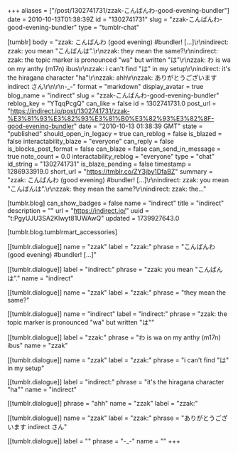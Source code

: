 +++
aliases = ["/post/1302741731/zzak-こんばんわ-good-evening-bundler"]
date = 2010-10-13T01:38:39Z
id = "1302741731"
slug = "zzak-こんばんわ-good-evening-bundler"
type = "tumblr-chat"

[tumblr]
body = "zzak: こんばんわ (good evening) #bundler! [...]\r\nindirect: zzak: you mean \"こんばんは”.\r\nzzak: they mean the same?\r\nindirect: zzak: the topic marker is pronounced \"wa\" but written \"は\"\r\nzzak: わ is wa on my anthy (m17n) ibus\r\nzzak: i can't find \"は\" in my setup\r\nindirect: it's the hiragana character \"ha\"\r\nzzak: ahh\r\nzzak: ありがとうございます indirect さん\r\n\r\n-_-"
format = "markdown"
display_avatar = true
blog_name = "indirect"
slug = "zzak-こんばんわ-good-evening-bundler"
reblog_key = "YTqqPcgQ"
can_like = false
id = 1302741731.0
post_url = "https://indirect.io/post/1302741731/zzak-%E3%81%93%E3%82%93%E3%81%B0%E3%82%93%E3%82%8F-good-evening-bundler"
date = "2010-10-13 01:38:39 GMT"
state = "published"
should_open_in_legacy = true
can_reblog = false
is_blazed = false
interactability_blaze = "everyone"
can_reply = false
is_blocks_post_format = false
can_blaze = false
can_send_in_message = true
note_count = 0.0
interactability_reblog = "everyone"
type = "chat"
id_string = "1302741731"
is_blaze_pending = false
timestamp = 1286933919.0
short_url = "https://tmblr.co/ZY3jby1DfaBZ"
summary = "zzak: こんばんわ (good evening) #bundler! [...]\r\nindirect: zzak: you mean \"こんばんは”.\r\nzzak: they mean the same?\r\nindirect: zzak: the..."

[tumblr.blog]
can_show_badges = false
name = "indirect"
title = "indirect"
description = ""
url = "https://indirect.io/"
uuid = "t:PgyUJU3SA2Klwyt81UWAwQ"
updated = 1739927643.0

[tumblr.blog.tumblrmart_accessories]

[[tumblr.dialogue]]
name = "zzak"
label = "zzak:"
phrase = "こんばんわ (good evening) #bundler! [...]"

[[tumblr.dialogue]]
label = "indirect:"
phrase = "zzak: you mean \"こんばんは”."
name = "indirect"

[[tumblr.dialogue]]
name = "zzak"
label = "zzak:"
phrase = "they mean the same?"

[[tumblr.dialogue]]
name = "indirect"
label = "indirect:"
phrase = "zzak: the topic marker is pronounced \"wa\" but written \"は\""

[[tumblr.dialogue]]
label = "zzak:"
phrase = "わ is wa on my anthy (m17n) ibus"
name = "zzak"

[[tumblr.dialogue]]
name = "zzak"
label = "zzak:"
phrase = "i can't find \"は\" in my setup"

[[tumblr.dialogue]]
label = "indirect:"
phrase = "it's the hiragana character \"ha\""
name = "indirect"

[[tumblr.dialogue]]
phrase = "ahh"
name = "zzak"
label = "zzak:"

[[tumblr.dialogue]]
name = "zzak"
label = "zzak:"
phrase = "ありがとうございます indirect さん"

[[tumblr.dialogue]]
label = ""
phrase = "-_-"
name = ""
+++
